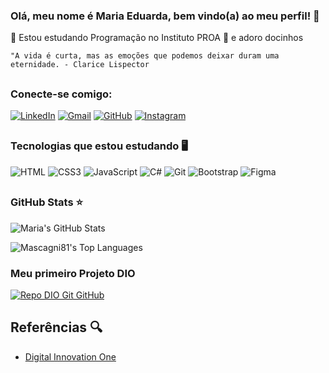 ### Olá, meu nome é Maria Eduarda, bem vindo(a) ao meu perfil! 👋 

📒 Estou estudando Programação no Instituto PROA
🍩 e adoro docinhos


```
"A vida é curta, mas as emoções que podemos deixar duram uma eternidade. - Clarice Lispector 
```
##

### Conecte-se comigo:
[![LinkedIn](https://img.shields.io/badge/LinkedIn-black?style=for-the-badge&logo=linkedin&logoColor=7300AB)](www.linkedin.com/in/maria-eduarda-de-sales-78a04221b)
[![Gmail](https://img.shields.io/badge/Gmail-black?style=for-the-badge&logo=gmail&logoColor=7300AB)](https://mail.google.com/mail/u/0/?hl=pt-BR#inbox)
[![GitHub](https://img.shields.io/badge/GitHub-black?style=for-the-badge&logo=github&logoColor=7300AB)](https://github.com/EricaMacenahttps://github.com/MaSales08olor=white)
[![Instagram](https://img.shields.io/badge/-Instagram-black?style=for-the-badge&logo=instagram&logoColor=7300AB)](https://www.instagram.com/dud4_dxz_/)


## 
### Tecnologias que estou estudando 🖥️ 
![HTML](https://img.shields.io/badge/HTML-000?style=for-the-badge&logo=html5&logoColor=30A3DC)
![CSS3](https://img.shields.io/badge/CSS3-000?style=for-the-badge&logo=css3&logoColor=E94D5F)
![JavaScript](https://img.shields.io/badge/JavaScript-000?style=for-the-badge&logo=javascript&logoColor=30A3DC)
![C#](https://img.shields.io/badge/C%23-000?style=for-the-badge&logo=c-sharp&logoColor=823085)
![Git](https://img.shields.io/badge/GIT-black?style=for-the-badge&logo=git&logoColor=30A3DC) 
![Bootstrap](https://img.shields.io/badge/-boostrap-black?style=for-the-badge&logo=bootstrap&labelColor=black)
![Figma](https://img.shields.io/badge/Figma-black?style=for-the-badge&logo=figma&logoColor=E94D5F)


##

### GitHub Stats ⭐

![Maria's GitHub Stats](https://github-readme-stats.vercel.app/api?username=masales08&theme=midnight-purple&hide_border=true&hide_title=true)


![Mascagni81's Top Languages](https://github-readme-stats.vercel.app/api/top-langs/?username=masales08&theme=midnight-purple&show_icons=true&hide_border=true&layout=compact&hide_title=true)

### Meu primeiro Projeto DIO
[![Repo DIO Git GitHub](https://github-readme-stats.vercel.app/api/pin/?username=masales08&repo=dio-lab-open-source&theme=midnight-purple&hide_border=true)](https://github.com/MaSales08/dio-lab-open-source)

## Referências 🔍
- [Digital Innovation One](https://www.dio.me/)